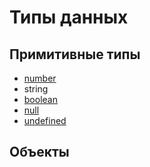 # Типы данных

## Примитивные типы

* [number](number.md)
* string
* [boolean](boolean.md)
* [null](null.md)
* [undefined](undefined.md)

## Объекты
